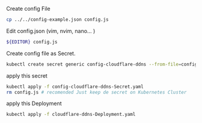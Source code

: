 
Create config File

``` bash
cp ../../config-example.json config.js
```

Edit config.json (vim, nvim, nano... )
``` bash
${EDITOR} config.js
```

Create config file as Secret.

``` bash
kubectl create secret generic config-cloudflare-ddns --from-file=config.js --dry-run=client -oyaml -n ddns > config-cloudflare-ddns-Secret.yaml
```

apply this secret

``` bash
kubectl apply -f config-cloudflare-ddns-Secret.yaml
rm config.js # recomended Just keep de secret on Kubernetes Cluster
```

apply this Deployment

``` bash
kubectl apply -f cloudflare-ddns-Deployment.yaml
```
